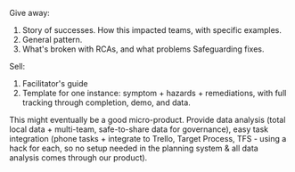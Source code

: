 Give away:

1. Story of successes. How this impacted teams, with specific examples.
2. General pattern.
3. What's broken with RCAs, and what problems Safeguarding fixes.

Sell:

1. Facilitator's guide
2. Template for one instance: symptom + hazards + remediations, with full tracking through completion, demo, and data.

This might eventually be a good micro-product. Provide data analysis (total local data + multi-team, safe-to-share data for governance), easy task integration (phone tasks + integrate to Trello, Target Process, TFS - using a hack for each, so no setup needed in the planning system & all data analysis comes through our product).
